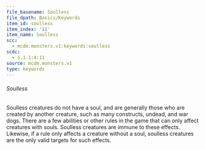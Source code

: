 ```yaml
---
file_basename: Soulless
file_dpath: Basics/Keywords
item_id: soulless
item_index: '11'
item_name: Soulless
scc:
  - mcdm.monsters.v1:keywords:soulless
scdc:
  - 1.1.1:4:11
source: mcdm.monsters.v1
type: keywords
---
```


###### Soulless

Soulless creatures do not have a soul, and are generally those who are created by another creature, such as many constructs, undead, and war dogs. There are a few abilities or other rules in the game that can only affect creatures with souls. Soulless creatures are immune to these effects. Likewise, if a rule only affects a creature without a soul, soulless creatures are the only valid targets for such effects.
